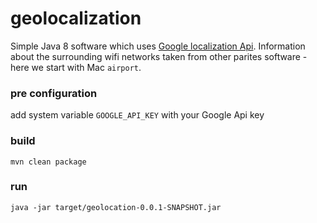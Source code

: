 # geolocalization
Simple Java 8 software which uses [Google localization Api](https://developers.google.com/maps/documentation/geolocation/intro). 
Information about the surrounding wifi networks taken from other parites software - here we start with Mac `airport`.

### pre configuration
add system variable `GOOGLE_API_KEY` with your Google Api key 
### build
    mvn clean package
### run
    java -jar target/geolocation-0.0.1-SNAPSHOT.jar

